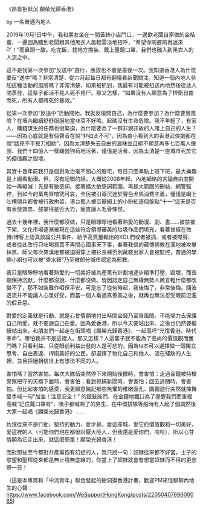 《昂首拒默沉 願榮光歸香港》

by 一名普通內地人

2019年10月1日中午，我和朋友坐在一間黃絲小店門口，一邊飲老闆自家做的金桔蜜，一邊因為聽到老闆跟其他黑衣人風輕雲淡地招呼，“希望你啲遲啲再返來吖！”而鼻頭一酸。吃完飯，找地方換裝、戴上墨鏡口罩，我們也融入到黑衣人的人流之中。

這不是我第一次參加“反送中”遊行，應該也不會是最後一次。我知道香港人為什麼要反“送中”嗎？非常清楚，從六月起每日都有翻墻看新聞關注。知道一個內地人參加這種活動的風險嗎？非常清楚，如果被抓到，我最有可能被扭送內地然後從此人間蒸發，這輩子都活不見人死不見尸。那又怎樣，“如果沒有人願意為了捍衛自由而死，所有人都將死於暴政。”

從第一次參加“反送中”活動開始，我就反復問自己，為什麼要參加？為什麼要冒風險？在墻內繼續舒舒服服地當韭菜不好嗎，起碼沒有生命危險。我不年輕了，有家人、賺錢謀生的任務也很緊迫，為什麼要為了一群非親非故的人賭上自己的人生？——因為心底就是有個聲音在說“非如此不可”，因為由小看到大的香港武俠劇都在說“路見不平拔刀相助”，因為太清楚失去自由的滋味並且絕不願意再多七百萬人像我、我們十四億人一樣蠅營狗苟地活著，僅僅是活著，因為太清楚一座城市死於它的價值觀之毀壞。

其實十幾年前我只是個對政治毫不關心的廢宅，每日只圖準點上班下班，最大樂趣是上網看動漫。但，沒有記錯的話，大概從2008年起，內地網絡的言論自由度開始一再縮減：先是有敏感詞、接著擴大敏感詞範圍、再是大範圍的刪帖、網警監控，到如今的萬馬齊喑究可哀，全民被引導沉迷於聲色犬馬消費主義，僅僅是網上吐槽閱兵都會被行政拘留，港台藝人被豆瓣網上的小粉紅逐個盤點“十一”這天是否有表態效忠、鼓掌得是否大力，簡直讓人毛骨悚然。

過去十幾年裡，我什麼都沒做，只是眼睜睜地看著熱愛的動漫、劇、書……被禁被下架、文化市場逐漸被現在這些符合領導審美的垃圾作品們填充，看著曾經在微博/博客上認真談論公共事件、給予高質量輸出的KOL們或者被抓、或者被噤聲、或者從此改行只吆喝買賣不再關心國事天下事，看著我信的藏傳佛教在漢地被攻擊抹黑、師父每次來漢地都被迫得穿上襯衫長褲否則藏裝出家人會被監控，普通的學佛小組也可以被“查水錶”乃至被部分城市認定為邪教。

我只是眼睜睜地看著熱愛的一切美好被共產黨有計劃地逐步精準打壓、毀壞，而長期保持沉默，什麼都沒說、什麼都沒做。皆因認定自己無權無勢人微言輕什麼都改變不了，那不如裝聾作啞保平安。可是忘了從何時起，我後悔了，非常後悔。隨波逐流并不能讓人心里好受，而當一個人看過真善美之後，就再也無法忍受眼前氾濫的假丑惡。

對愛的定義就是行動、就是心甘情願地付出時間金錢乃至冒風險。不能竭力去保護自己所愛，就不要說自己在愛。因為愛香港，所以今天要站出來、之後也仍然要繼續站出來，和朋友們一起走在街頭唱《願榮光歸香港》、一起高呼“光復香港，時代革命”。哪怕我并不是這裡人。那又怎樣？人這輩子就不能為了高尚的價值觀而奮鬥嗎？只看利益、只從眼前利益出發的人是可悲的，因為ta本可以選擇做一個獨立思考、自由表達、捍衛美好的公民，卻選擇了物化自己和他人、活在殘缺的人生裡，並且拒絕相信世上有想法不同的人。

害怕嗎？當然害怕。每次大隊伍突然停下來開始後撤時，會害怕；走過金鐘被持槍警察把守的天橋下面時，會害怕；看到抓捕新聞時，會害怕；回去過關時，會害怕。但比起害怕的感受，我更願意銘記那些無懼的稚嫩面孔、圍觀遊行突然就揮舞雙手喊一句“加油！注意安全！” 的銀髮族們、在金鐘地鐵口為了提醒我們而重複高喊“記住戴口罩呀”、嗓子都喊嘶了的男生、在中環排隊等船時有人起了個調然後大家一起唱《願榮光歸香港》……

仇恨從來不是行動、堅持的動力，愛才是。愛這座城，愛它的價值觀和一切美好，愛這裡的人（可能你們現在都很討厭大陸人，但我還是愛你們，哈哈），所以心甘情願為它走出來，就這麼簡單！願榮光歸香港！

而對那些至今都對共產黨抱有幻想的人，我只說一句：奴隸從來都不好當，主子的慾望和壓榨從來都是無止境無底線的，你當上了奴隸就會有想當奴隸而不得的更悲慘一日！

（這是本專頁和「中流青年」聯合發起的樹洞撐香港計畫，歡迎PM來信聊聊內地生的心聲：https://www.facebook.com/WeSupportHongKong/posts/2205040769600065)